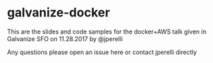 # galvanize-docker

This are the slides and code samples for the docker+AWS talk given in Galvanize SFO on 11.28.2017 by @jperelli

Any questions please open an issue here or contact jperelli directly
